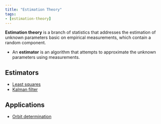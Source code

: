 ```yaml
---
title: "Estimation Theory"
tags:
- [estimation-theory]
---
```


**Estimation theory** is a branch of statistics that addresses the estimation of
unknown parameters basic on empirical measurements, which contain a random
component.

- An **estimator** is an algorithm that attempts to approximate the unknown
  parameters using measurements.

## Estimators 

- [Least squares](notes/least-squares.md)
- [Kalman filter](notes/kalman-filter.md)

## Applications

- [Orbit determination](notes/orbit-determination.md)
